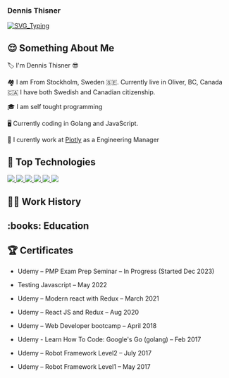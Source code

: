 ### Dennis Thisner

[![SVG_Typing](https://readme-typing-svg.herokuapp.com/?lines=Hello%2C+I+am+Dennis+as+dthisner;Golang+and+Cypress+Developer;Love+helping+people+succeed;Working+at+Plotly)](https://github.com/dthisner)

<h2 align="left">😌 Something About Me</h2>
 
🏷️ I'm Dennis Thisner 😎

🏘️ I am From Stockholm, Sweden 🇸🇪. Currently live in Oliver, BC, Canada 🇨🇦 I have both Swedish and Canadian citizenship. 

🎓 I am self tought programming 

🖥️ Currently coding in Golang and JavaScript.

🔭 I curently work at [Plotly](plotly.com) as a Engineering Manager

<h2 align="left">🔨 Top Technologies</h2>
<p align="left">
    <a href="https://www.go.dev" target="_blank">
        <img
            src="https://img.shields.io/badge/Golang-black?&style=for-the-badge&logo=go"
        />
    </a>
    <a href="https://www.javascript.com/" target="_blank">
        <img
            src="https://img.shields.io/badge/JavaScript-black?&style=for-the-badge&logo=javascript"
        />
    </a>
    <a href="https://www.cypress.io/" target="_blank">
        <img
            src="https://img.shields.io/badge/Cypress-black?&style=for-the-badge&logo=cypress"
        />
    </a>
       <a href="https://kubernetes.io/" target="_blank">
        <img
            src="https://img.shields.io/badge/kubernetes-black?&style=for-the-badge&logo=kubernetes"
        />
    </a>
     <a href="https://github.com/" target="_blank">
        <img
            src="https://img.shields.io/badge/GitHub-black?&style=for-the-badge&logo=github"
        />
    </a>
      <a href="-" target="_blank">
        <img
            src="https://img.shields.io/badge/jira-black?&style=for-the-badge&logo=jira-software"
        />
    </a>
</p>

<h2 align="left"> 👷‍♂️ Work History </h2>


<h2 align="left"> :books: Education </h2>



<h2 align="left"> 🏆 Certificates </h2>

- Udemy – PMP Exam Prep Seminar – In Progress (Started Dec 2023)

- Testing Javascript – May 2022

- Udemy – Modern react with Redux – March 2021
 
- Udemy – React JS and Redux – Aug 2020	

- Udemy – Web Developer bootcamp – April 2018

- Udemy - Learn How To Code: Google's Go (golang) – Feb 2017

- Udemy – Robot Framework Level2 – July 2017

- Udemy – Robot Framework Level1 – May 2017
